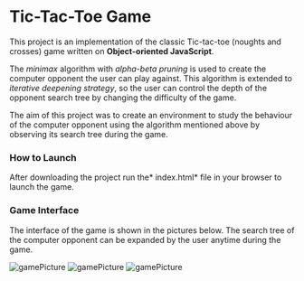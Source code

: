 # Tic-Tac-Toe Game

This project is an implementation of the classic Tic-tac-toe (noughts and crosses) game written on **Object-oriented JavaScript**.

The *minimax* algorithm with *alpha-beta pruning* is used to create the computer opponent the user can play against. This algorithm is extended to *iterative deepening strategy*, so the user can control the depth of the opponent search tree by changing the difficulty of the game.

The aim of this project was to create an environment to study the behaviour of the computer opponent using the algorithm mentioned above by observing its search tree during the game.

### How to Launch
After downloading the project run the* index.html* file in your browser to launch the game.

### Game Interface
The interface of the game is shown in the pictures below. The search tree of the computer opponent can be expanded by the user anytime during the game.

![gamePicture](img/main.jpg)
![gamePicture](img/searchTree.jpg)
![gamePicture](img/searchTreeExpanding.jpg)
